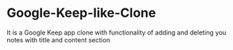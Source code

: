 # Google-Keep-like-Clone
It is a Google Keep app clone with functionality of adding and deleting you notes with title and content section
